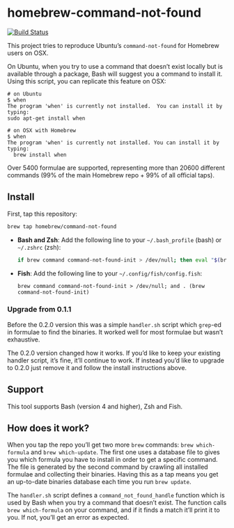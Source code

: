 # homebrew-command-not-found

[![Build Status](https://travis-ci.org/Homebrew/homebrew-command-not-found.svg?branch=master)](https://travis-ci.org/Homebrew/homebrew-command-not-found)

This project tries to reproduce Ubuntu’s `command-not-found` for Homebrew users
on OSX.

On Ubuntu, when you try to use a command that doesn’t exist locally but is
available through a package, Bash will suggest you a command to install it.
Using this script, you can replicate this feature on OSX:

```
# on Ubuntu
$ when
The program 'when' is currently not installed.  You can install it by typing:
sudo apt-get install when

# on OSX with Homebrew
$ when
The program 'when' is currently not installed. You can install it by typing:
  brew install when
```

Over 5400 formulae are supported, representing more than 20600 different commands
(99% of the main Homebrew repo + 99% of all official taps).

## Install

First, tap this repository:
```bash
brew tap homebrew/command-not-found
```

* **Bash and Zsh**: Add the following line to your `~/.bash_profile` (bash) or `~/.zshrc` (zsh):

    ```bash
    if brew command command-not-found-init > /dev/null; then eval "$(brew command-not-found-init)"; fi
    ```

* **Fish**: Add the following line to your `~/.config/fish/config.fish`:

    ```fish
    brew command command-not-found-init > /dev/null; and . (brew command-not-found-init)
    ```

### Upgrade from 0.1.1

Before the 0.2.0 version this was a simple `handler.sh` script which `grep`-ed
in formulae to find the binaries. It worked well for most formulae but wasn’t
exhaustive.

The 0.2.0 version changed how it works. If you’d like to keep your existing
handler script, it’s fine, it’ll continue to work. If instead you’d like to
upgrade to 0.2.0 just remove it and follow the install instructions above.

## Support

This tool supports Bash (version 4 and higher), Zsh and Fish.

## How does it work?

When you tap the repo you’ll get two more `brew` commands: `brew which-formula`
and `brew which-update`. The first one uses a database file to gives you which
formula you have to install in order to get a specific command. The file is
generated by the second command by crawling all installed formulae and
collecting their binaries. Having this as a tap means you get an up-to-date
binaries database each time you run `brew update`.

The `handler.sh` script defines a `command_not_found_handle` function which is
used by Bash when you try a command that doesn’t exist. The function calls
`brew which-formula` on your command, and if it finds a match it’ll print it to
you. If not, you’ll get an error as expected.
